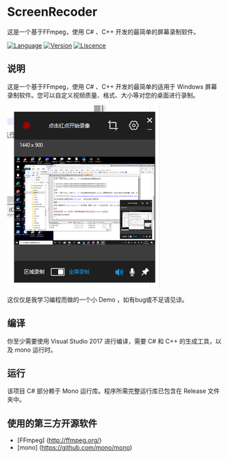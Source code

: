 # ScreenRecoder
这是一个基于FFmpeg，使用 C# 、C++ 开发的最简单的屏幕录制软件。

[![Language](https://img.shields.io/badge/language-C++-blue.svg)]()
[![Version](https://img.shields.io/badge/version-3.2-orange.svg)]()
[![Liscence](https://img.shields.io/badge/liscence-MIT-blue.svg)]()

说明
---
这是一个基于FFmpeg，使用 C# 、C++ 开发的最简单的适用于 Windows 屏幕录制软件。您可以自定义视频质量、格式、大小等对您的桌面进行录制。

[![ScreenRecoderTest](https://raw.githubusercontent.com/717021/ScreenRecoder/master/ScreenRecoderTest.png)]()

这仅仅是我学习编程而做的一个小 Demo ，如有bug或不足请见谅。

编译
---
你至少需要使用 Visual Studio 2017 进行编译，需要 C# 和 C++ 的生成工具，以及 mono 运行时。

运行
---
该项目 C# 部分赖于 Mono 运行库。程序所需完整运行库已包含在 Release 文件夹中。

使用的第三方开源软件
---

- [FFmpeg] (http://ffmpeg.org/)
- [mono] (https://github.com/mono/mono)

